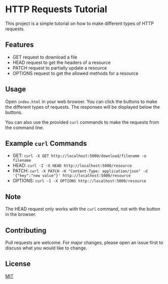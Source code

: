 # HTTP Requests Tutorial

This project is a simple tutorial on how to make different types of HTTP requests.

## Features

- GET request to download a file
- HEAD request to get the headers of a resource
- PATCH request to partially update a resource
- OPTIONS request to get the allowed methods for a resource

## Usage

Open `index.html` in your web browser. You can click the buttons to make the different types of requests. The responses will be displayed below the buttons.

You can also use the provided `curl` commands to make the requests from the command line.

## Example `curl` Commands

- GET: `curl -X GET http://localhost:5000/download/filename -o filename`
- HEAD: `curl -I -X HEAD http://localhost:5000/resource`
- PATCH: `curl -X PATCH -H "Content-Type: application/json" -d '{"key":"new value"}' http://localhost:5000/resource`
- OPTIONS: `curl -I -X OPTIONS http://localhost:5000/resource`

## Note

The HEAD request only works with the `curl` command, not with the button in the browser.

## Contributing

Pull requests are welcome. For major changes, please open an issue first to discuss what you would like to change.

## License

[MIT](https://choosealicense.com/licenses/mit/)